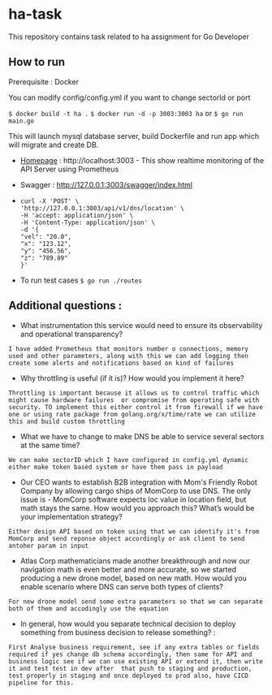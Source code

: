 # ha-task
This repository contains task related to ha assignment for Go Developer

## How to run 

Prerequisite : Docker

You can modify config/config.yml if you want to change sectorId or port

`$ docker build -t ha .`
`$ docker run -d -p 3003:3003 ha`
or
`$ go run main.go`

This will launch mysql database server, build Dockerfile and run app which will migrate and create DB.

- [Homepage](http://localhost:3003) :  http://localhost:3003  - This show realtime monitoring of the API Server using
Prometheus

- Swagger : http://127.0.0.1:3003/swagger/index.html
- ```
  curl -X 'POST' \
  'http://127.0.0.1:3003/api/v1/dns/location' \
  -H 'accept: application/json' \
  -H 'Content-Type: application/json' \
  -d '{
  "vel": "20.0",
  "x": "123.12",
  "y": "456.56",
  "z": "789.89"
  }'
  ```

- To run test cases `$ go run ./routes`



## Additional questions :

- What instrumentation this service would need to ensure its observability and operational
transparency?

`I have added Prometheus that monitors number o connections, memory used and other parameters,
along with this we can add logging then create some alerts and notifications based on kind of failures`


- Why throttling is useful (if it is)? How would you implement it here?

`Throttling is important because it allows us to control traffic which might cause hardware failures 
or compromise from operating safe with security. TO implement this either control it from firewall if we have one
or using rate package from golang.org/x/time/rate we can utilize this and build custom throttling`


- What we have to change to make DNS be able to service several sectors at the same
time?

`We can make sectorID which I have configured in config.yml dynamic either make token based system or have them pass in payload`

- Our CEO wants to establish B2B integration with Mom's Friendly Robot Company by
allowing cargo ships of MomCorp to use DNS. The only issue is - MomCorp software
expects loc value in location field, but math stays the same. How would you
approach this? What’s would be your implementation strategy?

`Either design API based on token using that we can identify it's from MomCorp and send reponse object accordingly or ask client to send antoher param in input`

- Atlas Corp mathematicians made another breakthrough and now our navigation math is
even better and more accurate, so we started producing a new drone model, based on
new math. How would you enable scenario where DNS can serve both types of clients?

`For new drone model send some extra parameters so that we can separate both of them and accodingly use the equation`

- In general, how would you separate technical decision to deploy something from
business decision to release something? :

`First Analyse business requirement, see if any extra tables or fields required if yes change db schema accordingly,
then same for API and business logic see if we can use existing API or extend it, then write it and test test in dev after 
that push to staging and production, test properly in staging and once deployed to prod also, have CICD pipeline for this.`
